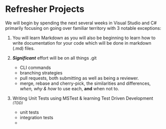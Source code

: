 # Refresher Projects

We will begin by spending the next several weeks in Visual Studio and C# primarily focusing on going over familiar territory with 3 notable exceptions:
1. You will learn Markdown as you will also be beginning to learn how to write documentation for your code which will be done in markdown (.md) files. 
3. **_Significant_** effort will be on all things .git
    * CLI commands
    * branching strategies
    * pull requests, both submitting as well as being a reviewer.
    * merge, rebase and cherry-pick, the similarities and differences, _when, why & how_ to use each, **and** when not to.
    
4. Writing Unit Tests using MSTest & learning Test Driven Development <sup>_(TDD)_</sup>
    * unit tests
    * integration tests
    * 
